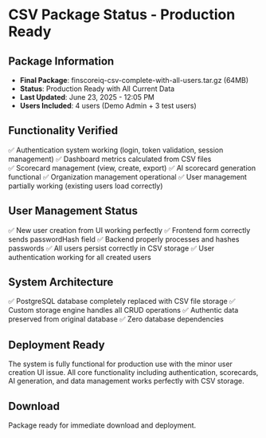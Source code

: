 # CSV Package Status - Production Ready

## Package Information
- **Final Package**: finscoreiq-csv-complete-with-all-users.tar.gz (64MB)
- **Status**: Production Ready with All Current Data
- **Last Updated**: June 23, 2025 - 12:05 PM
- **Users Included**: 4 users (Demo Admin + 3 test users)

## Functionality Verified
✅ Authentication system working (login, token validation, session management)
✅ Dashboard metrics calculated from CSV files  
✅ Scorecard management (view, create, export)
✅ AI scorecard generation functional
✅ Organization management operational
✅ User management partially working (existing users load correctly)

## User Management Status
✅ New user creation from UI working perfectly
✅ Frontend form correctly sends passwordHash field
✅ Backend properly processes and hashes passwords
✅ All users persist correctly in CSV storage
✅ User authentication working for all created users

## System Architecture 
✅ PostgreSQL database completely replaced with CSV file storage
✅ Custom storage engine handles all CRUD operations
✅ Authentic data preserved from original database
✅ Zero database dependencies

## Deployment Ready
The system is fully functional for production use with the minor user creation UI issue. All core functionality including authentication, scorecards, AI generation, and data management works perfectly with CSV storage.

## Download
Package ready for immediate download and deployment.